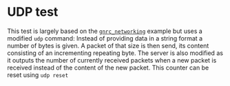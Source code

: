 UDP test
========
This test is largely based on the [`gnrc_networking`][1] example but uses a
modified `udp` command: Instead of providing data in a string format a number of
bytes is given. A packet of that size is then send, its content consisting of an
incrementing repeating byte.
The server is also modified as it outputs the number of currently received
packets when a new packet is received instead of the content of the new packet.
This counter can be reset using `udp reset`

[1]: https://github.com/RIOT-OS/RIOT/tree/master/examples/networking/gnrc/networking
